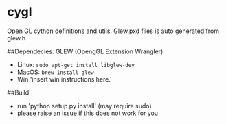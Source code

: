 cygl
====

Open GL cython definitions and utils. Glew.pxd files is auto generated from glew.h

##Dependecies:
GLEW (OpengGL Extension Wrangler)
* Linux: `sudo apt-get install libglew-dev`
* MacOS: `brew install glew`
* Win 'insert win instructions here.'

##Build
* run 'python setup.py install' (may require sudo)
* please raise an issue if this does not work for you

